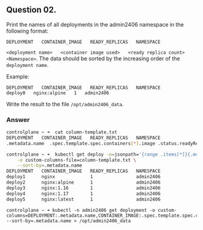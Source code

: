 ## Question 02.

Print the names of all deployments in the admin2406 namespace in the following format:

```
DEPLOYMENT   CONTAINER_IMAGE   READY_REPLICAS   NAMESPACE
```

`<deployment name>   <container image used>   <ready replica count>   <Namespace>`. 
The data should be sorted by the increasing order of the `deployment name`.

Example:

```
DEPLOYMENT   CONTAINER_IMAGE   READY_REPLICAS   NAMESPACE
deploy0   nginx:alpine   1   admin2406
```
Write the result to the file `/opt/admin2406_data`.


### Answer

```Bash
controlplane ~ ➜  cat column-template.txt 
DEPLOYMENT   CONTAINER_IMAGE   READY_REPLICAS   NAMESPACE
.metadata.name  .spec.template.spec.containers[*].image .status.readyReplicas .metadata.namespace

controlplane ~ ➜  kubectl get deploy -o=jsonpath='{range .items[*]}{.metadata.name}{"\t"} {range .spec.template.spec.containers[*]} {.image}{"\n"} {end} {.status.readyReplicas}{"\t"} {.metadata.namespace}{"\t"} {end}' \
    -o custom-columns-file=column-template.txt \
    --sort-by=.metadata.name
DEPLOYMENT   CONTAINER_IMAGE   READY_REPLICAS   NAMESPACE
deploy1      nginx             1                admin2406
deploy2      nginx:alpine      1                admin2406
deploy3      nginx:1.16        1                admin2406
deploy4      nginx:1.17        1                admin2406
deploy5      nginx:latest      1                admin2406
```

```
controlplane ~ ➜ kubectl -n admin2406 get deployment -o custom-columns=DEPLOYMENT:.metadata.name,CONTAINER_IMAGE:.spec.template.spec.containers[].image,READY_REPLICAS:.status.readyReplicas,NAMESPACE:.metadata.namespace --sort-by=.metadata.name > /opt/admin2406_data
```

